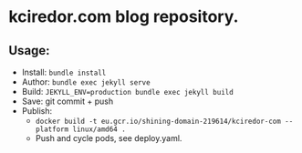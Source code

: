 # kciredor.com blog repository.

## Usage:
- Install: `bundle install`
- Author:  `bundle exec jekyll serve`
- Build:   `JEKYLL_ENV=production bundle exec jekyll build`
- Save:    git commit + push
- Publish:
  - `docker build -t eu.gcr.io/shining-domain-219614/kciredor-com --platform linux/amd64 .`
  - Push and cycle pods, see deploy.yaml.
